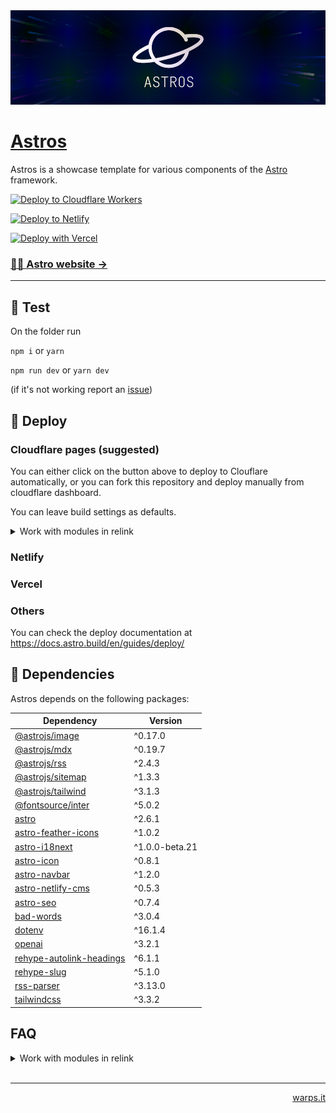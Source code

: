 <a href="https://astros.warps.it">
  <img src=".github/assets/astros.gif" />
</a>

# [Astros](https://astros.warps.it)

Astros is a showcase template for various components of the [Astro](https://astro.build) framework.

[![Deploy to Cloudflare Workers](https://deploy.workers.cloudflare.com/button)](https://deploy.workers.cloudflare.com/?url=https://github.com/warpsio/astros)

[![Deploy to Netlify](https://www.netlify.com/img/deploy/button.svg)](https://app.netlify.com/start/deploy?repository=https://github.com/warpsio/astros)

[![Deploy with Vercel](https://vercel.com/button)](https://vercel.com/new/clone?repository-url=https://github.com/warpsio/astros)


### [🧑‍🚀 Astro website →](https://astro.build/)

---

## 🧪 Test

On the folder run

`npm i` or `yarn`

`npm run dev` or `yarn dev`

(if it's not working report an [issue](https://github.com/warpsio/astros/issues))

## 🚀 Deploy

### Cloudflare pages (suggested)

You can either click on the button above to deploy to Clouflare automatically, or you can fork this repository and deploy manually from cloudflare dashboard.

You can leave build settings as defaults.

<details>
<summary>Work with modules in relink</summary>

![Alt text](.github/images/image.png)

</details>

### Netlify

### Vercel

### Others

You can check the deploy documentation at https://docs.astro.build/en/guides/deploy/

## 🧞 Dependencies

Astros depends on the following packages:

| Dependency                                                                         | Version        |
| ---------------------------------------------------------------------------------- | -------------- |
| [@astrojs/image](https://www.npmjs.com/package/@astrojs/image)                     | ^0.17.0        |
| [@astrojs/mdx](https://www.npmjs.com/package/@astrojs/mdx)                         | ^0.19.7        |
| [@astrojs/rss](https://www.npmjs.com/package/@astrojs/rss)                         | ^2.4.3         |
| [@astrojs/sitemap](https://www.npmjs.com/package/@astrojs/sitemap)                 | ^1.3.3         |
| [@astrojs/tailwind](https://www.npmjs.com/package/@astrojs/tailwind)               | ^3.1.3         |
| [@fontsource/inter](https://www.npmjs.com/package/@fontsource/inter)               | ^5.0.2         |
| [astro](https://www.npmjs.com/package/astro)                                       | ^2.6.1         |
| [astro-feather-icons](https://www.npmjs.com/package/astro-feather-icons)           | ^1.0.2         |
| [astro-i18next](https://www.npmjs.com/package/astro-i18next)                       | ^1.0.0-beta.21 |
| [astro-icon](https://www.npmjs.com/package/astro-icon)                             | ^0.8.1         |
| [astro-navbar](https://www.npmjs.com/package/astro-navbar)                         | ^1.2.0         |
| [astro-netlify-cms](https://www.npmjs.com/package/astro-netlify-cms)               | ^0.5.3         |
| [astro-seo](https://www.npmjs.com/package/astro-seo)                               | ^0.7.4         |
| [bad-words](https://www.npmjs.com/package/bad-words)                               | ^3.0.4         |
| [dotenv](https://www.npmjs.com/package/dotenv)                                     | ^16.1.4        |
| [openai](https://www.npmjs.com/package/openai)                                     | ^3.2.1         |
| [rehype-autolink-headings](https://www.npmjs.com/package/rehype-autolink-headings) | ^6.1.1         |
| [rehype-slug](https://www.npmjs.com/package/rehype-slug)                           | ^5.1.0         |
| [rss-parser](https://www.npmjs.com/package/rss-parser)                             | ^3.13.0        |
| [tailwindcss](https://www.npmjs.com/package/tailwindcss)                           | ^3.3.2         |

## FAQ

<details>
  <summary>Work with modules in relink</summary>
  
  This is helpful if you want to apply some changes to various modules while you are working on the website.

To do so you have to go into each module and run

```
npm link
```
</details>

<br/>

---

<p align="right"><a href="https://warps.it/" target="_blank">warps.it</p>
